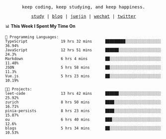 <p align="center">
  <samp>
    <span>keep coding, keep studying, and keep happiness.</span>
  </samp>
</p>

<p align="center">
  <samp>
    <a href="https://github.com/ouduidui/fe-study">study</a> |
    <a href="https://ouduidui.cn">blog</a>  |
    <a href="https://juejin.cn/user/4309700183594366">juejin</a> |
    <a href="./images/wechat.jpeg">wechat</a> |
    <a href="https://twitter.com/ouduidui">twitter</a>
  </samp>
</p>

<!--START_SECTION:waka-->
📊 **This Week I Spent My Time On** 

```text
💬 Programming Languages: 
TypeScript               19 hrs 32 mins      █████████░░░░░░░░░░░░░░░░   36.94% 
JavaScript               12 hrs 51 mins      ██████░░░░░░░░░░░░░░░░░░░   24.3% 
Markdown                 6 hrs 4 mins        ██░░░░░░░░░░░░░░░░░░░░░░░   11.48% 
JSON                     5 hrs 58 mins       ██░░░░░░░░░░░░░░░░░░░░░░░   11.3% 
Vue.js                   5 hrs 23 mins       ██░░░░░░░░░░░░░░░░░░░░░░░   10.19%

🐱‍💻 Projects: 
leet-code                13 hrs 42 mins      ██████░░░░░░░░░░░░░░░░░░░   25.92% 
zurich                   8 hrs 50 mins       ████░░░░░░░░░░░░░░░░░░░░░   16.71% 
pinia-persists           8 hrs 23 mins       ████░░░░░░░░░░░░░░░░░░░░░   15.87% 
ou                       6 hrs 40 mins       ███░░░░░░░░░░░░░░░░░░░░░░   12.6% 
blogs                    5 hrs 34 mins       ██░░░░░░░░░░░░░░░░░░░░░░░   10.53%

```


<!--END_SECTION:waka-->
